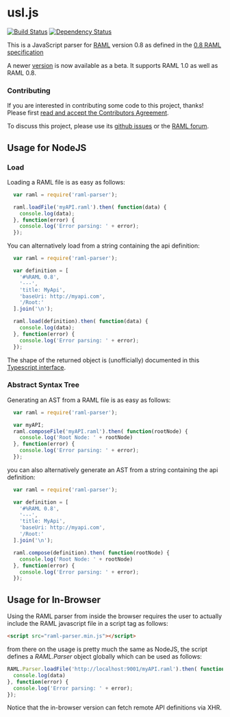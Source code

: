 # usl.js

[![Build Status](https://travis-ci.org/raml-org/raml-js-parser.png)](https://travis-ci.org/raml-org/raml-js-parser)
[![Dependency Status](https://david-dm.org/raml-org/raml-js-parser.png)](https://david-dm.org/raml-org/raml-js-parser)

This is a JavaScript parser for [RAML](http://raml.org) version 0.8 as defined in the [0.8 RAML specification](https://github.com/raml-org/raml-spec/blob/master/raml-0.8.md)

A newer [version](https://github.com/raml-org/raml-js-parser-2) is now available as a beta. It supports RAML 1.0 as well as RAML 0.8.

### Contributing
If you are interested in contributing some code to this project, thanks! Please first [read and accept the Contributors Agreement](https://api-notebook.anypoint.mulesoft.com/notebooks#bc1cf75a0284268407e4).

To discuss this project, please use its [github issues](https://github.com/raml-org/raml-js-parser/issues) or the [RAML forum](http://forums.raml.org/).

## Usage for NodeJS

### Load

Loading a RAML file is as easy as follows:

```javascript
  var raml = require('raml-parser');

  raml.loadFile('myAPI.raml').then( function(data) {
    console.log(data);
  }, function(error) {
    console.log('Error parsing: ' + error);
  });
```

You can alternatively load from a string containing the api definition:

```javascript
  var raml = require('raml-parser');

  var definition = [
    '#%RAML 0.8',
    '---',
    'title: MyApi',
    'baseUri: http://myapi.com',
    '/Root:'
  ].join('\n');

  raml.load(definition).then( function(data) {
    console.log(data);
  }, function(error) {
    console.log('Error parsing: ' + error);
  });
```

The shape of the returned object is (unofficially) documented in this [Typescript interface](https://github.com/aldonline/raml-typescript).

### Abstract Syntax Tree

Generating an AST from a RAML file is as easy as follows:

```javascript
  var raml = require('raml-parser');

  var myAPI;
  raml.composeFile('myAPI.raml').then( function(rootNode) {
    console.log('Root Node: ' + rootNode)
  }, function(error) {
    console.log('Error parsing: ' + error);
  });
```

you can also alternatively generate an AST from a string containing the api definition:

```javascript
  var raml = require('raml-parser');

  var definition = [
    '#%RAML 0.8',
    '---',
    'title: MyApi',
    'baseUri: http://myapi.com',
    '/Root:'
  ].join('\n');

  raml.compose(definition).then( function(rootNode) {
    console.log('Root Node: ' + rootNode)
  }, function(error) {
    console.log('Error parsing: ' + error);
  });
```

## Usage for In-Browser

Using the RAML parser from inside the browser requires the user to actually
include the RAML javascript file in a script tag as follows:

```html
<script src="raml-parser.min.js"></script>
```

from there on the usage is pretty much the same as NodeJS, the script
defines a *RAML.Parser* object globally which can be used as follows:

```javascript
RAML.Parser.loadFile('http://localhost:9001/myAPI.raml').then( function(data) {
  console.log(data)
}, function(error) {
  console.log('Error parsing: ' + error);
});
```

Notice that the in-browser version can fetch remote API definitions via XHR.
